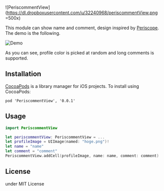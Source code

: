 ![PeriscommentView](https://dl.dropboxusercontent.com/u/32240968/periscommentView.png =500x)

This module can show name and comment, design inspired by [Periscope](http://periscope.tv).
The demo is the following.

![Demo](https://dl.dropboxusercontent.com/u/32240968/periscommentViewDemoLow.gif)

As you can see, profile color is picked at random and long comments is supported.

## Installation
[CocoaPods](http://cocoapods.org) is a library manager for iOS projects. To install using CocoaPods:
```
pod 'PeriscommentView', '0.0.1'
```

## Usage
``` swift
import PeriscommentView

let periscommentView: PeriscommentView = ...
let profileImage = UIImage(named: "hoge.png")!
let name = "name"
let comment = "comment"
PeriscommentView.addCell(profileImage, name: name, comment: comment)
```

## License
under MIT License
